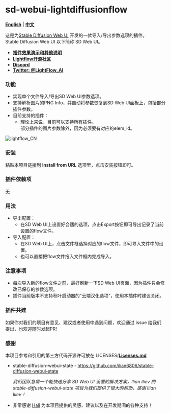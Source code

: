 <p float="left">
    <img alt="" src="https://img.shields.io/badge/JavaScript-323330?style=for-the-badge&logo=javascript&logoColor=F7DF1E" />
    <img alt="" src="https://img.shields.io/badge/Python-FFD43B?style=for-the-badge&logo=python&logoColor=blue" />
</p>

# sd-webui-lightdiffusionflow

[**English**](./README.md) | [**中文**](./README_CN.md)

这是为[Stable Diffusion Web UI](https://github.com/AUTOMATIC1111/stable-diffusion-webui) 开发的一款导入/导出参数选项的插件。  
Stable Diffusion Web UI 以下简称 SD Web UI。  
* [**插件效果演示和其他说明**](https://fvkij7wuqx9.feishu.cn/docx/HgZndihraotmmzxFni7cFZISnvb)  
* [**Lightflow开源社区**](https://www.lightflow.ai/)
* [**Discord**](https://discord.gg/CaD4mchHxW)  
* [**Twitter: @LightFlow_AI**](https://twitter.com/LightFlow_AI)  

### 功能

* 实现单个文件导入/导出SD Web UI参数选项。
* 支持解析图片的PNG Info，并自动将参数恢复到SD Web UI面板上，包括部分插件参数。
* 目前支持的插件：
    - 理论上来说，目前可以支持所有插件。  
    部分插件的图片参数除外，因为必须要有对应的elem_id。

![lightflow_CN](https://github.com/Tencent/LightDiffusionFlow/assets/20501414/492f7408-7729-4370-b0f9-c17a80211029)

### 安装

粘贴本项目链接到 **Install from URL** 选项里，点击安装按钮即可。

### 插件依赖项

无

### 用法

* 导出配置：
    - 在SD Web UI上设置好合适的选项，点击Export按钮即可导出记录了当前设置的flow文件。
* 导入配置：
    - 在SD Web UI上，点击文件框选择对应的flow文件，即可导入文件中的设置。
    - 也可以直接把flow文件拖入文件框内完成导入。

### 注意事项

* 每次导入新的flow文件之前，最好刷新一下SD Web UI页面，因为插件只会修改已保存的参数选项。
* 插件当前版本不支持秋叶启动器的"云端汉化选项"，使用本插件时建议关闭。

### 插件共建

如果你对我们的项目有意见、建议或者使用中遇到问题，欢迎通过 issue 给我们提出，也欢迎随时发起PR!

### 感谢

本项目参考和引用的第三方代码开源许可放在 LICENSES/[**Licenses.md**](./LICENSES/Licenses.md)

- stable-diffusion-webui-state - https://github.com/ilian6806/stable-diffusion-webui-state

    *我们团队急需一个能快速分享 SD Web UI 设置的解决方案，Ilian Iliev 的 stable-diffusion-webui-state 项目为我们提供了很大的帮助，感谢 Ilian Iliev！*

- 非常感谢 [Hali](https://github.com/ThisHaliHali) 为本项目提供的灵感、建议以及在开发期间的各种支持！

